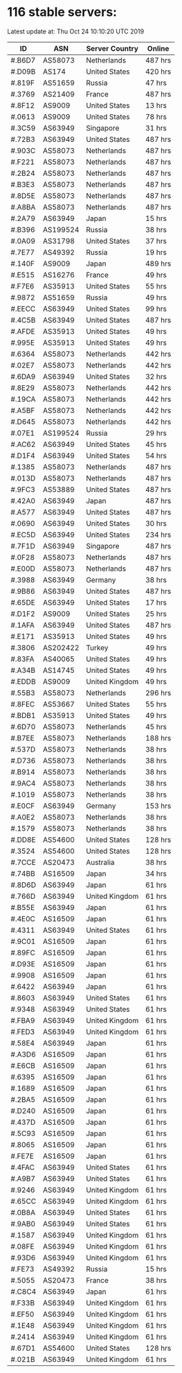 # 116 stable servers:

Latest update at: Thu Oct 24 10:10:20 UTC 2019

| ID | ASN | Server Country | Online |
| -- | --- | -------------- | ------ |
| #.B6D7 | AS58073 | Netherlands | 487 hrs |
| #.D09B | AS174 | United States | 420 hrs |
| #.819F | AS51659 | Russia | 47 hrs |
| #.3769 | AS21409 | France | 487 hrs |
| #.8F12 | AS9009 | United States | 13 hrs |
| #.0613 | AS9009 | United States | 78 hrs |
| #.3C59 | AS63949 | Singapore | 31 hrs |
| #.72B3 | AS63949 | United States | 487 hrs |
| #.903C | AS58073 | Netherlands | 487 hrs |
| #.F221 | AS58073 | Netherlands | 487 hrs |
| #.2B24 | AS58073 | Netherlands | 487 hrs |
| #.B3E3 | AS58073 | Netherlands | 487 hrs |
| #.8D5E | AS58073 | Netherlands | 487 hrs |
| #.A8BA | AS58073 | Netherlands | 487 hrs |
| #.2A79 | AS63949 | Japan | 15 hrs |
| #.B396 | AS199524 | Russia | 38 hrs |
| #.0A09 | AS31798 | United States | 37 hrs |
| #.7E77 | AS49392 | Russia | 19 hrs |
| #.140F | AS9009 | Japan | 489 hrs |
| #.E515 | AS16276 | France | 49 hrs |
| #.F7E6 | AS35913 | United States | 55 hrs |
| #.9872 | AS51659 | Russia | 49 hrs |
| #.EECC | AS63949 | United States | 99 hrs |
| #.4C5B | AS63949 | United States | 487 hrs |
| #.AFDE | AS35913 | United States | 49 hrs |
| #.995E | AS35913 | United States | 49 hrs |
| #.6364 | AS58073 | Netherlands | 442 hrs |
| #.02E7 | AS58073 | Netherlands | 442 hrs |
| #.6DA9 | AS63949 | United States | 32 hrs |
| #.8E29 | AS58073 | Netherlands | 442 hrs |
| #.19CA | AS58073 | Netherlands | 442 hrs |
| #.A5BF | AS58073 | Netherlands | 442 hrs |
| #.D645 | AS58073 | Netherlands | 442 hrs |
| #.07E1 | AS199524 | Russia | 29 hrs |
| #.AC62 | AS63949 | United States | 45 hrs |
| #.D1F4 | AS63949 | United States | 54 hrs |
| #.1385 | AS58073 | Netherlands | 487 hrs |
| #.013D | AS58073 | Netherlands | 487 hrs |
| #.9FC3 | AS53889 | United States | 487 hrs |
| #.42A0 | AS63949 | Japan | 487 hrs |
| #.A577 | AS63949 | United States | 487 hrs |
| #.0690 | AS63949 | United States | 30 hrs |
| #.EC5D | AS63949 | United States | 234 hrs |
| #.7F1D | AS63949 | Singapore | 487 hrs |
| #.0F28 | AS58073 | Netherlands | 487 hrs |
| #.E00D | AS58073 | Netherlands | 487 hrs |
| #.3988 | AS63949 | Germany | 38 hrs |
| #.9B86 | AS63949 | United States | 487 hrs |
| #.65DE | AS63949 | United States | 17 hrs |
| #.D1F2 | AS9009 | United States | 25 hrs |
| #.1AFA | AS63949 | United States | 487 hrs |
| #.E171 | AS35913 | United States | 49 hrs |
| #.3806 | AS202422 | Turkey | 49 hrs |
| #.83FA | AS40065 | United States | 49 hrs |
| #.A34B | AS14745 | United States | 49 hrs |
| #.EDDB | AS9009 | United Kingdom | 49 hrs |
| #.55B3 | AS58073 | Netherlands | 296 hrs |
| #.8FEC | AS53667 | United States | 55 hrs |
| #.BDB1 | AS35913 | United States | 49 hrs |
| #.6D70 | AS58073 | Netherlands | 45 hrs |
| #.B7EE | AS58073 | Netherlands | 188 hrs |
| #.537D | AS58073 | Netherlands | 38 hrs |
| #.D736 | AS58073 | Netherlands | 38 hrs |
| #.B914 | AS58073 | Netherlands | 38 hrs |
| #.9AC4 | AS58073 | Netherlands | 38 hrs |
| #.1019 | AS58073 | Netherlands | 38 hrs |
| #.E0CF | AS63949 | Germany | 153 hrs |
| #.A0E2 | AS58073 | Netherlands | 38 hrs |
| #.1579 | AS58073 | Netherlands | 38 hrs |
| #.DD8E | AS54600 | United States | 128 hrs |
| #.3524 | AS54600 | United States | 128 hrs |
| #.7CCE | AS20473 | Australia | 38 hrs |
| #.74BB | AS16509 | Japan | 34 hrs |
| #.8D6D | AS63949 | Japan | 61 hrs |
| #.766D | AS63949 | United Kingdom | 61 hrs |
| #.B55E | AS63949 | Japan | 61 hrs |
| #.4E0C | AS16509 | Japan | 61 hrs |
| #.4311 | AS63949 | United States | 61 hrs |
| #.9C01 | AS16509 | Japan | 61 hrs |
| #.89FC | AS16509 | Japan | 61 hrs |
| #.D93E | AS16509 | Japan | 61 hrs |
| #.9908 | AS16509 | Japan | 61 hrs |
| #.6422 | AS63949 | Japan | 61 hrs |
| #.8603 | AS63949 | United States | 61 hrs |
| #.9348 | AS63949 | United States | 61 hrs |
| #.FBA9 | AS63949 | United Kingdom | 61 hrs |
| #.FED3 | AS63949 | United Kingdom | 61 hrs |
| #.58E4 | AS63949 | Japan | 61 hrs |
| #.A3D6 | AS16509 | Japan | 61 hrs |
| #.E6CB | AS16509 | Japan | 61 hrs |
| #.6395 | AS16509 | Japan | 61 hrs |
| #.1689 | AS16509 | Japan | 61 hrs |
| #.2BA5 | AS16509 | Japan | 61 hrs |
| #.D240 | AS16509 | Japan | 61 hrs |
| #.437D | AS16509 | Japan | 61 hrs |
| #.5C93 | AS16509 | Japan | 61 hrs |
| #.8065 | AS16509 | Japan | 61 hrs |
| #.FE7E | AS16509 | Japan | 61 hrs |
| #.4FAC | AS63949 | United States | 61 hrs |
| #.A9B7 | AS63949 | United States | 61 hrs |
| #.9246 | AS63949 | United Kingdom | 61 hrs |
| #.65CC | AS63949 | United Kingdom | 61 hrs |
| #.0B8A | AS63949 | United States | 61 hrs |
| #.9AB0 | AS63949 | United States | 61 hrs |
| #.1587 | AS63949 | United Kingdom | 61 hrs |
| #.08FE | AS63949 | United Kingdom | 61 hrs |
| #.93D6 | AS63949 | United Kingdom | 61 hrs |
| #.FE73 | AS49392 | Russia | 15 hrs |
| #.5055 | AS20473 | France | 38 hrs |
| #.C8C4 | AS63949 | Japan | 61 hrs |
| #.F33B | AS63949 | United Kingdom | 61 hrs |
| #.EF50 | AS63949 | United Kingdom | 61 hrs |
| #.1E48 | AS63949 | United Kingdom | 61 hrs |
| #.2414 | AS63949 | United Kingdom | 61 hrs |
| #.67D1 | AS54600 | United States | 128 hrs |
| #.021B | AS63949 | United Kingdom | 61 hrs |

